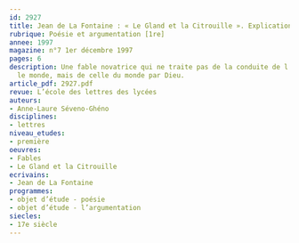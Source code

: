 ```yaml
---
id: 2927
title: Jean de La Fontaine : « Le Gland et la Citrouille ». Explication de texte 
rubrique: Poésie et argumentation [1re]
annee: 1997
magazine: n°7 1er décembre 1997
pages: 6
description: Une fable novatrice qui ne traite pas de la conduite de l’homme dans
  le monde, mais de celle du monde par Dieu.
article_pdf: 2927.pdf
revue: L’école des lettres des lycées
auteurs:
- Anne-Laure Séveno-Ghéno
disciplines:
- lettres
niveau_etudes:
- première
oeuvres:
- Fables
- Le Gland et la Citrouille
ecrivains:
- Jean de La Fontaine
programmes:
- objet d’étude - poésie
- objet d’étude - l’argumentation
siecles:
- 17e siècle
---
```

